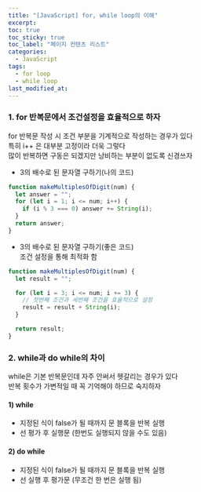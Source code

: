 ```yaml
---
title: "[JavaScript] for, while loop의 이해"
excerpt: 
toc: true
toc_sticky: true
toc_label: "페이지 컨텐츠 리스트"
categories:
  - JavaScript
tags:
  - for loop
  - while loop
last_modified_at:
---
```

### 1. **for 반복문에서 조건설정을 효율적으로 하자**

for 반복문 작성 시 조건 부분을 기계적으로 작성하는 경우가 있다  
특히 i++ 은 대부분 고정이라 더욱 그렇다  
많이 반복하면 구동은 되겠지만 낭비하는 부분이 없도록 신경쓰자

- 3의 배수로 된 문자열 구하기(나의 코드)

```javascript
function makeMultiplesOfDigit(num) {
  let answer = "";
  for (let i = 1; i <= num; i++) {
    if (i % 3 === 0) answer += String(i);
  }
  return answer;
}
```

- 3의 배수로 된 문자열 구하기(좋은 코드)  
  조건 설정을 통해 최적화 함

```javascript
function makeMultiplesOfDigit(num) {
  let result = "";

  for (let i = 3; i <= num; i += 3) {
    // 첫번째 조건과 세번째 조건을 효율적으로 설정
    result = result + String(i);
  }

  return result;
}
```

### 2. **while과 do while의 차이**

while은 기본 반복문인데 자주 안써서 헷갈리는 경우가 있다  
반복 횟수가 가변적일 때 꼭 기억해야 하므로 숙지하자

#### 1) while

- 지정된 식이 false가 될 때까지 문 블록을 반복 실행
- 선 평가 후 실행문 (한번도 실행되지 않을 수도 있음)

#### 2) do while

- 지정된 식이 false가 될 때까지 문 블록을 반복 실행
- 선 실행 후 평가문 (무조건 한 번은 실행 됨)
